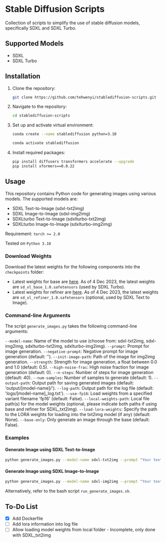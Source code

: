 # Stable Diffusion Scripts

Collection of scripts to simplify the use of stable diffusion models, specifically SDXL and SDXL Turbo.

## Supported Models
- SDXL
- SDXL Turbo

## Installation

1. Clone the repository:

   ```bash
   git clone https://github.com/tehwenyi/stablediffusion-scripts.git

1. Navigate to the repository:

   ```bash
   cd stablediffusion-scripts
   ```

1. Set up and activate virtual environment:

   ```bash
   conda create --name stablediffusion python=3.10
   ```

   ```bash
   conda activate stablediffusion
   ```

1. Install required packages:

   ```bash
   pip install diffusers transformers accelerate --upgrade
   pip install xformers==0.0.22
   ```

## Usage

This repository contains Python code for generating images using various models. The supported models are:

- SDXL Text-to-Image (sdxl-txt2img)
- SDXL Image-to-Image (sdxl-img2img)
- SDXLturbo Text-to-Image (sdxlturbo-txt2img)
- SDXLturbo Image-to-Image (sdxlturbo-img2img)

Requirement: `torch >= 2.0`

Tested on `Python 3.10`

### Download Weights

Download the latest weights for the following components into the `checkpoints` folder:

- Latest weights for base are [here](https://huggingface.co/stabilityai/stable-diffusion-xl-base-1.0/tree/main). As of 4 Dec 2023, the latest weights are `sd_xl_base_1.0.safetensors` (used by SDXL Turbo).
- Latest weights for refiner are [here](https://huggingface.co/stabilityai/stable-diffusion-xl-refiner-1.0/tree/main). As of 4 Dec 2023, the latest weights are `sd_xl_refiner_1.0.safetensors` (optional, used by SDXL Text to Image).

### Command-line Arguments

The script `generate_images.py` takes the following command-line arguments:

`--model-name`: Name of the model to use (choose from: sdxl-txt2img, sdxl-img2img, sdxlturbo-txt2img, sdxlturbo-img2img).
`--prompt`: Prompt for image generation.
`--negative-prompt`: Negative prompt for image generation (default: '').
`--init-image-path`: Path of the image for img2img generation.
`--strength`: Strength for image generation, a float between 0.0 and 1.0 (default: 0.5).
`--high-noise-frac`: High noise fraction for image generation (default: 0).
`--n-steps`: Number of steps for image generation (default: 40).
`--num-samples`: Number of samples to generate (default: 1).
`--output-path`: Output path for saving generated images (default: 'output/[model-name]/').
`--log-path`: Output path for the log file (default: 'logs/[model-name]_log.txt').
`--use-fp16`: Load weights from a specified variant filename 'fp16' (default: False).
`--local-weights-path`: Local file path(s) for the model weights (optional, please indicate both paths if using base and refiner for SDXL_txt2img).
`--load-lora-weights`: Specify the path to the LORA weights for loading into the txt2img model (if any) (default: None).
`--base-only`: Only generate an image through the base (default: False).

### Examples

#### Generate Image using SDXL Text-to-Image

```bash
python generate_images.py --model-name sdxl-txt2img --prompt "Your text prompt here"
```

#### Generate Image using SDXL Image-to-Image

```bash
python generate_images.py --model-name sdxl-img2img --prompt "Your text prompt here" --init-image-path "/path/to/your/image.png"
```

Alternatively, refer to the bash script `run_generate_images.sh`.

## To-Do List
- [x] Add Dockerfile
- [ ] Add lora information into log file
- [ ] Allow loading model weights from local folder - Incomplete, only done with SDXL_txt2img
